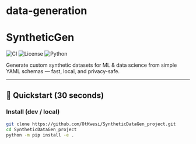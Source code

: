 # data-generation
# SyntheticGen

![CI](https://github.com/OtKwesi/SyntheticDataGen_project/actions/workflows/ci.yml/badge.svg)
![License](https://img.shields.io/github/license/OtKwesi/SyntheticDataGen_project)
![Python](https://img.shields.io/badge/python-3.10%2B-blue)

Generate custom synthetic datasets for ML & data science from simple YAML schemas — fast, local, and privacy-safe.

---

## 🚀 Quickstart (30 seconds)

### Install (dev / local)
```bash
git clone https://github.com/OtKwesi/SyntheticDataGen_project.git
cd SyntheticDataGen_project
python -m pip install -e .
